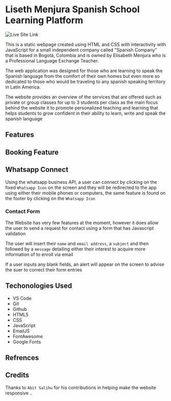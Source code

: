 # Liseth Menjura Spanish School Learning Platform

![Live Site Link](https://trevthedev777.github.io/Liseth-Spanish-School/)

This is a static webpage created using HTML and CSS with interactivity with JavaScript for a small independent company called "Spanish Company" that is based in Bogotá, Colombia and is owned by Elisabeth Menjura who is a Professional Language Exchange Teacher.

The web application was designed for those who are learning to speak the Spanish language from the comfort of their own homes but even more so dedicated to those who would be traveling to any spanish speaking territory in Latin America.

The website provides an overview of the services that are offered such as private or group classes for up to 3 students per class as the main focus behind the website it to promote personalized teaching and learning that helps students to grow confident in their ability to learn, write and speak the spanish language

## Features

## Booking Feature

## Whatsapp Connect

Using the whatsapp business API, a user can connect by clicking on the fixed `Whatsapp Icon` on the screen and they will be redirected to the app using either their mobile phones or computers, the same feature is found on the footer by clicking on the `Whatsapp Icon`

### Contact Form

The Website has very few features at the moment, however it does allow the user to send a request for contact using a form that has Javascript validation

The user will insert their `name` and `email address`, a `subject` and then followed by a `message` detailing either their interest to acquire more information of to enroll via email

If a user inputs any blank fields, an alert will appear on the screen to advise the suer to correct their form entries

## Techonologies Used

-   VS Code
-   Git
-   Github
-   HTML5
-   CSS
-   JavaScript
-   EmailJS
-   FontAwesome
-   Google Fonts

## Refrences

## Credits

Thanks to `Abit Salihu` for his contributions in helping make the website responsive
..
